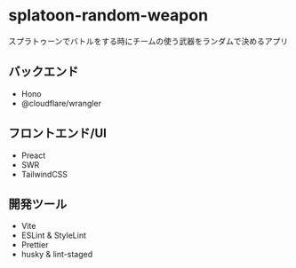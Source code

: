 # splatoon-random-weapon

スプラトゥーンでバトルをする時にチームの使う武器をランダムで決めるアプリ

## バックエンド 
- Hono 
- ​@cloudflare/wrangler 

## フロントエンド/UI 
- ​Preact​ 
- ​SWR​ 
- ​TailwindCSS​ 

## 開発ツール 
- Vite​ 
- ​ESLint & StyleLint 
- ​Prettier 
- ​husky & lint-staged 
